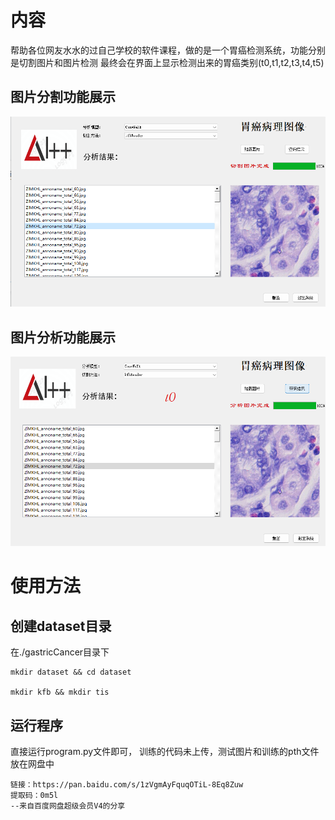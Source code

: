 # 内容
帮助各位网友水水的过自己学校的软件课程，做的是一个胃癌检测系统，功能分别是切割图片和图片检测
最终会在界面上显示检测出来的胃癌类别(t0,t1,t2,t3,t4,t5)

## 图片分割功能展示
![图片分割](img/img1.png)

## 图片分析功能展示
![图片分析](img/img2.png)
# 使用方法
## 创建dataset目录
在./gastricCancer目录下
````
mkdir dataset && cd dataset 

mkdir kfb && mkdir tis
````
## 运行程序
直接运行program.py文件即可， 训练的代码未上传，测试图片和训练的pth文件放在网盘中
````
链接：https://pan.baidu.com/s/1zVgmAyFquqOTiL-8Eq8Zuw 
提取码：0m5l 
--来自百度网盘超级会员V4的分享
````